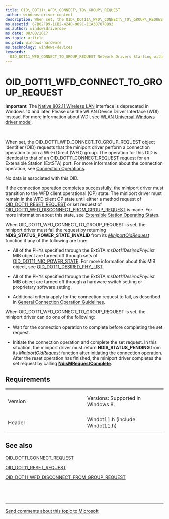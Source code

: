 ```yaml
---
title: OID\_DOT11\_WFD\_CONNECT\_TO\_GROUP\_REQUEST
author: windows-driver-content
description: When set, the OID\_DOT11\_WFD\_CONNECT\_TO\_GROUP\_REQUEST object identifier (OID) requests that the miniport driver perform a connection operation to join a Wi-Fi Direct (WFD) group.
ms.assetid: 67B02FD9-1CB2-424D-989C-11A307070B93
ms.author: windowsdriverdev
ms.date: 08/08/2017
ms.topic: article
ms.prod: windows-hardware
ms.technology: windows-devices
keywords: 
 -OID_DOT11_WFD_CONNECT_TO_GROUP_REQUEST Network Drivers Starting with Windows Vista
---
```


#  OID\_DOT11\_WFD\_CONNECT\_TO\_GROUP\_REQUEST


**Important**  The [Native 802.11 Wireless LAN](https://msdn.microsoft.com/library/windows/hardware/ff560690) interface is deprecated in Windows 10 and later. Please use the WLAN Device Driver Interface (WDI) instead. For more information about WDI, see [WLAN Universal Windows driver model](https://msdn.microsoft.com/library/windows/hardware/dn897672).

 

When set, the OID\_DOT11\_WFD\_CONNECT\_TO\_GROUP\_REQUEST object identifier (OID) requests that the miniport driver perform a connection operation to join a Wi-Fi Direct (WFD) group. The operation for this OID is identical to that of an [OID\_DOT11\_CONNECT\_REQUEST](oid-dot11-connect-request.md) request for an Extensible Station (ExtSTA) port. For more information about the connection operation, see [Connection Operations](https://msdn.microsoft.com/library/windows/hardware/ff545185).

No data is associated with this OID.

If the connection operation completes successfully, the miniport driver must transition to the WFD client operational (OP) state. The miniport driver must remain in the WFD client OP state until either a method request of [OID\_DOT11\_RESET\_REQUEST](oid-dot11-reset-request.md) or set request of [OID\_DOT11\_WFD\_DISCONNECT\_FROM\_GROUP\_REQUEST](oid-dot11-wfd-disconnect-from-group-request.md) is made. For more information about this state, see [Extensible Station Operating States](https://msdn.microsoft.com/library/windows/hardware/ff549883).

When OID\_DOT11\_WFD\_CONNECT\_TO\_GROUP\_REQUEST is set, the miniport driver must fail the request by returning **NDIS\_STATUS\_POWER\_STATE\_INVALID** from its [*MiniportOidRequest*](https://msdn.microsoft.com/library/windows/hardware/ff559416) function if any of the following are true:

-   All of the PHYs specified through the ExtSTA *msDot11DesiredPhyList* MIB object are turned off through sets of [OID\_DOT11\_NIC\_POWER\_STATE](oid-dot11-nic-power-state.md). For more information about this MIB object, see [OID\_DOT11\_DESIRED\_PHY\_LIST](oid-dot11-desired-phy-list.md).

-   All of the PHYs specified through the ExtSTA *msDot11DesiredPhyList* MIB object are turned off through a hardware switch setting or proprietary software setting.

-   Additional criteria apply for the connection request to fail, as described in [General Connection Operation Guidelines](https://msdn.microsoft.com/library/windows/hardware/ff552458).

When OID\_DOT11\_WFD\_CONNECT\_TO\_GROUP\_REQUEST is set, the miniport driver can do one of the following:

-   Wait for the connection operation to complete before completing the set request.

-   Initiate the connection operation and complete the set request. In this situation, the miniport driver must return **NDIS\_STATUS\_PENDING** from its [*MiniportOidRequest*](https://msdn.microsoft.com/library/windows/hardware/ff559416) function after initiating the connection operation. After the reset operation has finished, the miniport driver completes the set request by calling [**NdisMRequestComplete**](https://msdn.microsoft.com/library/windows/hardware/ff563622).

Requirements
------------

<table>
<colgroup>
<col width="50%" />
<col width="50%" />
</colgroup>
<tbody>
<tr class="odd">
<td><p>Version</p></td>
<td><p>Versions: Supported in Windows 8.</p></td>
</tr>
<tr class="even">
<td><p>Header</p></td>
<td>Windot11.h (include Windot11.h)</td>
</tr>
</tbody>
</table>

## See also


[OID\_DOT11\_CONNECT\_REQUEST](oid-dot11-connect-request.md)

[OID\_DOT11\_RESET\_REQUEST](oid-dot11-reset-request.md)

[OID\_DOT11\_WFD\_DISCONNECT\_FROM\_GROUP\_REQUEST](oid-dot11-wfd-disconnect-from-group-request.md)

 

 


--------------------
[Send comments about this topic to Microsoft](mailto:wsddocfb@microsoft.com?subject=Documentation%20feedback%20%5Bnetvista\netvista%5D:%20%20OID_DOT11_WFD_CONNECT_TO_GROUP_REQUEST%20%20RELEASE:%20%288/8/2017%29&body=%0A%0APRIVACY%20STATEMENT%0A%0AWe%20use%20your%20feedback%20to%20improve%20the%20documentation.%20We%20don't%20use%20your%20email%20address%20for%20any%20other%20purpose,%20and%20we'll%20remove%20your%20email%20address%20from%20our%20system%20after%20the%20issue%20that%20you're%20reporting%20is%20fixed.%20While%20we're%20working%20to%20fix%20this%20issue,%20we%20might%20send%20you%20an%20email%20message%20to%20ask%20for%20more%20info.%20Later,%20we%20might%20also%20send%20you%20an%20email%20message%20to%20let%20you%20know%20that%20we've%20addressed%20your%20feedback.%0A%0AFor%20more%20info%20about%20Microsoft's%20privacy%20policy,%20see%20http://privacy.microsoft.com/default.aspx. "Send comments about this topic to Microsoft")


